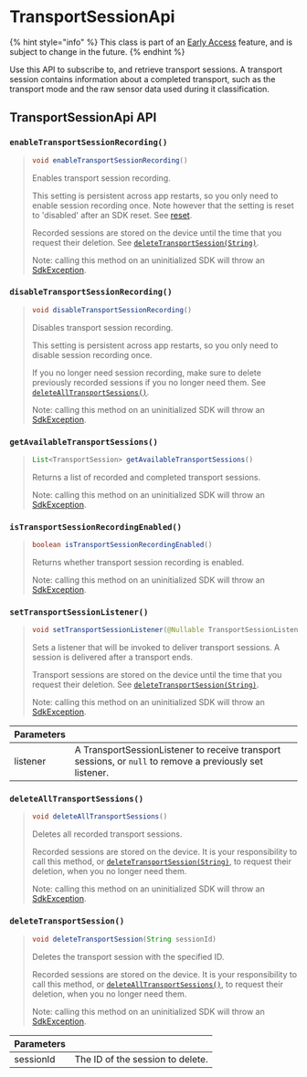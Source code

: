 # TransportSessionApi

{% hint style="info" %}
This class is part of an [Early Access](../../../appendix/feature-production-readiness.md) feature, and is subject to change in the future.
{% endhint %}

Use this API to subscribe to, and retrieve transport sessions. A transport session contains information about a completed transport, such as the transport mode and the raw sensor data used during it classification.

## TransportSessionApi API

### `enableTransportSessionRecording()`

> ```java
> void enableTransportSessionRecording()
> ```
>
> Enables transport session recording.
>
> This setting is persistent across app restarts, so you only need to enable session recording once. Note however that the setting is reset to 'disabled' after an SDK reset. See [reset](../sentiance.md.md#reset).
>
> Recorded sessions are stored on the device until the time that you request their deletion. See [`deleteTransportSession(String)`](transportsessionapi.md#deletetransportsession).
>
> Note: calling this method on an uninitialized SDK will throw an [SdkException](../sdkexception.md).

### `disableTransportSessionRecording()`

> ```java
> void disableTransportSessionRecording()
> ```
>
> Disables transport session recording.
>
> This setting is persistent across app restarts, so you only need to disable session recording once.
>
> If you no longer need session recording, make sure to delete previously recorded sessions if you no longer need them. See [`deleteAllTransportSessions()`](transportsessionapi.md#deletealltransportsessions).
>
> Note: calling this method on an uninitialized SDK will throw an [SdkException](../sdkexception.md).

### `getAvailableTransportSessions()`

> ```java
> List<TransportSession> getAvailableTransportSessions()
> ```
>
> Returns a list of recorded and completed transport sessions.
>
> Note: calling this method on an uninitialized SDK will throw an [SdkException](../sdkexception.md).

### `isTransportSessionRecordingEnabled()`

> ```java
> boolean isTransportSessionRecordingEnabled()
> ```
>
> Returns whether transport session recording is enabled.
>
> Note: calling this method on an uninitialized SDK will throw an [SdkException](../sdkexception.md).

### `setTransportSessionListener()`

> ```java
> void setTransportSessionListener(@Nullable TransportSessionListener listener)
> ```
>
> Sets a listener that will be invoked to deliver transport sessions. A session is delivered after a transport ends.
>
> Transport sessions are stored on the device until the time that you request their deletion. See [`deleteTransportSession(String)`](transportsessionapi.md#deletetransportsession).
>
> Note: calling this method on an uninitialized SDK will throw an [SdkException](../sdkexception.md).

| Parameters |                                                                                                          |
| ---------- | -------------------------------------------------------------------------------------------------------- |
| listener   | A TransportSessionListener to receive transport sessions, or `null` to remove a previously set listener. |

### `deleteAllTransportSessions()`

> ```java
> void deleteAllTransportSessions()
> ```
>
> Deletes all recorded transport sessions.
>
> Recorded sessions are stored on the device. It is your responsibility to call this method, or [`deleteTransportSession(String)`](transportsessionapi.md#deletetransportsession), to request their deletion, when you no longer need them.
>
> Note: calling this method on an uninitialized SDK will throw an [SdkException](../sdkexception.md).

### `deleteTransportSession()`

> ```java
> void deleteTransportSession(String sessionId)
> ```
>
> Deletes the transport session with the specified ID.
>
> Recorded sessions are stored on the device. It is your responsibility to call this method, or [`deleteAllTransportSessions()`](transportsessionapi.md#deletealltransportsessions), to request their deletion, when you no longer need them.
>
> Note: calling this method on an uninitialized SDK will throw an [SdkException](../sdkexception.md).

| Parameters |                                  |
| ---------- | -------------------------------- |
| sessionId  | The ID of the session to delete. |
